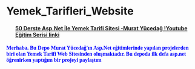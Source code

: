 # Yemek_Tarifleri_Website


<h4><ul><a href="https://www.youtube.com/playlist?list=PLKnjBHu2xXNO3DAV2yEdLb3qewr9wBdpB">50 Derste Asp.Net İle Yemek Tarifi Sitesi -Murat Yücedağ !Youtube Eğitim Serisi linki</a></ul><h4>


<p><font color="blue" face="Arial Black">Merhaba. Bu Depo Murat Yücedağ'ın Asp.Net eğitimlerinde yapılan projelerden biri olan Yemek Tarifi Web Sitesinden oluşmaktadır.
Bu depoda ilk defa asp.net öğrenirken yaptığım bir projeyi paylaştım</font></p>
